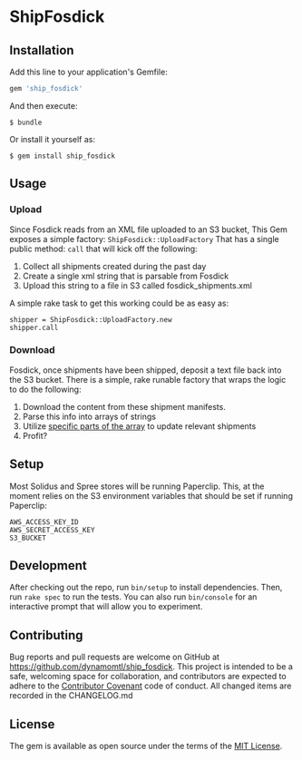 # ShipFosdick

## Installation

Add this line to your application's Gemfile:

```ruby
gem 'ship_fosdick'
```

And then execute:

    $ bundle

Or install it yourself as:

    $ gem install ship_fosdick

## Usage

### Upload

Since Fosdick reads from an XML file uploaded to an S3 bucket, 
This Gem exposes a simple factory: `ShipFosdick::UploadFactory` 
That has a single public method: `call` that will kick off the following:

1. Collect all shipments created during the past day
1. Create a single xml string that is parsable from Fosdick
1. Upload this string to a file in S3 called fosdick_shipments.xml

A simple rake task to get this working could be as easy as:

```
shipper = ShipFosdick::UploadFactory.new
shipper.call
```

### Download

Fosdick, once shipments have been shipped, deposit a text file back into the S3 bucket. 
There is a simple, rake runable factory that wraps the logic to do the following:

1. Download the content from these shipment manifests.
1. Parse this info into arrays of strings
1. Utilize [specific parts of the array][1] to update relevant shipments
1. Profit?

## Setup

Most Solidus and Spree stores will be running Paperclip. 
This, at the moment relies on the S3 environment variables that should be set if running Paperclip:

```
AWS_ACCESS_KEY_ID
AWS_SECRET_ACCESS_KEY
S3_BUCKET
```

## Development

After checking out the repo, run `bin/setup` to install dependencies. 
Then, run `rake spec` to run the tests. You can also run `bin/console` for an interactive prompt that will allow you to experiment.

## Contributing

Bug reports and pull requests are welcome on GitHub at https://github.com/dynamomtl/ship_fosdick.
This project is intended to be a safe, 
welcoming space for collaboration, 
and contributors are expected to adhere to the [Contributor Covenant](http://contributor-covenant.org) code of conduct. 
All changed items are recorded in the CHANGELOG.md

## License

The gem is available as open source under the terms of the [MIT License](http://opensource.org/licenses/MIT).

[1]: https://github.com/DynamoMTL/ship_fosdick/blob/master/lib/ship_fosdick/shipment_updater.rb#L11-L19

